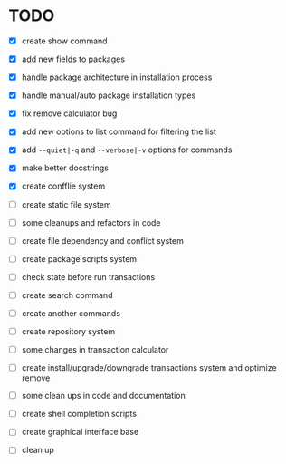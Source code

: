 
# TODO

- [x] create show command
- [x] add new fields to packages
- [x] handle package architecture in installation process
- [x] handle manual/auto package installation types
- [x] fix remove calculator bug
- [x] add new options to list command for filtering the list
- [x] add `--quiet|-q` and `--verbose|-v` options for commands
- [x] make better docstrings
- [x] create confflie system
- [ ] create static file system
- [ ] some cleanups and refactors in code
- [ ] create file dependency and conflict system
- [ ] create package scripts system
- [ ] check state before run transactions
- [ ] create search command
- [ ] create another commands
- [ ] create repository system
- [ ] some changes in transaction calculator
- [ ] create install/upgrade/downgrade transactions system and optimize remove
- [ ] some clean ups in code and documentation
- [ ] create shell completion scripts
- [ ] create graphical interface base
- [ ] clean up

